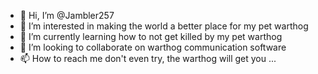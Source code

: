 - 👋 Hi, I’m @Jambler257
- 👀 I’m interested in making the world a better place for my pet warthog
- 🌱 I’m currently learning how to not get killed by my pet warthog
- 💞️ I’m looking to collaborate on warthog communication software
- 📫 How to reach me don't even try, the warthog will get you ...

<!---
Jambler257/Jambler257 is a ✨ special ✨ repository because its `README.md` (this file) appears on your GitHub profile.
You can click the Preview link to take a look at your changes.
--->

